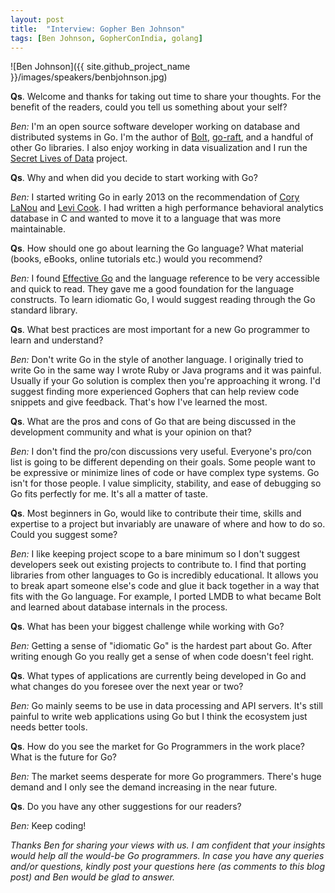 ```yaml
---
layout: post
title:  "Interview: Gopher Ben Johnson"
tags: [Ben Johnson, GopherConIndia, golang]
---
```


![Ben Johnson]({{ site.github_project_name }}/images/speakers/benbjohnson.jpg)

**Qs**. Welcome and thanks for taking out time to share your thoughts. For the benefit of the readers, could you tell us something about your self?

_Ben:_ I'm an open source software developer working on database and distributed systems in Go. I'm the author of [Bolt](https://godoc.org/github.com/boltdb/bolt), [go-raft](https://github.com/goraft/raft), and a handful of other Go libraries. I also enjoy working in data visualization and I run the [Secret Lives of Data](http://thesecretlivesofdata.com/) project.

**Qs**. Why and when did you decide to start working with Go?

_Ben:_ I started writing Go in early 2013 on the recommendation of [Cory LaNou](https://twitter.com/corylanou) and [Levi Cook](https://twitter.com/levicook). I had written a high performance behavioral analytics database in C and wanted to move it to a language that was more maintainable.

**Qs**. How should one go about learning the Go language? What material (books, eBooks, online tutorials etc.) would you recommend?

_Ben:_ I found [Effective Go](http://golang.org/doc/effective_go.html) and the language reference to be very accessible and quick to read. They gave me a good foundation for the language constructs. To learn idiomatic Go, I would suggest reading through the Go standard library.

**Qs**. What best practices are most important for a new Go programmer to learn and understand?

_Ben:_ Don't write Go in the style of another language. I originally tried to write Go in the same way I wrote Ruby or Java programs and it was painful. Usually if your Go solution is complex then you're approaching it wrong. I'd suggest finding more experienced Gophers that can help review code snippets and give feedback. That's how I've learned the most.

**Qs**. What are the pros and cons of Go that are being discussed in the development community and what is your opinion on that?

_Ben:_ I don't find the pro/con discussions very useful. Everyone's pro/con list is going to be different depending on their goals. Some people want to be expressive or minimize lines of code or have complex type systems. Go isn't for those people. I value simplicity, stability, and ease of debugging so Go fits perfectly for me. It's all a matter of taste.

**Qs**. Most beginners in Go, would like to contribute their time, skills and expertise to a project but invariably are unaware of where and how to do so. Could you suggest some?

_Ben:_ I like keeping project scope to a bare minimum so I don't suggest developers seek out existing projects to contribute to. I find that porting libraries from other languages to Go is incredibly educational. It allows you to break apart someone else's code and glue it back together in a way that fits with the Go language. For example, I ported LMDB to what became Bolt and learned about database internals in the process.

**Qs**. What has been your biggest challenge while working with Go?

_Ben:_ Getting a sense of "idiomatic Go" is the hardest part about Go. After writing enough Go you really get a sense of when code doesn't feel right.

**Qs**. What types of applications are currently being developed in Go and what changes do you foresee over the next year or two?

_Ben:_ Go mainly seems to be use in data processing and API servers. It's still painful to write web applications using Go but I think the ecosystem just needs better tools.

**Qs**. How do you see the market for Go Programmers in the work place? What is the future for Go?

_Ben:_ The market seems desperate for more Go programmers. There's huge demand and I only see the demand increasing in the near future.

**Qs**. Do you have any other suggestions for our readers?

_Ben:_ Keep coding!

_Thanks Ben for sharing your views with us. I am confident that your insights would help all the would-be Go programmers. In case you have any queries and/or questions, kindly post your questions here (as comments to this blog post) and Ben would be glad to answer._
